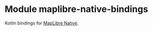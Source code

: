 # Module maplibre-native-bindings

Kotlin bindings for
[MapLibre Native](https://github.com/maplibre/maplibre-native).
